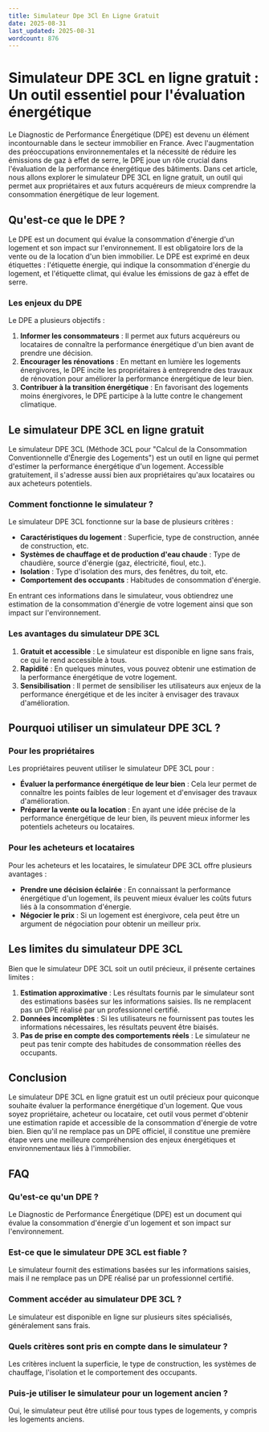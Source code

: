 ```yaml
---
title: Simulateur Dpe 3Cl En Ligne Gratuit
date: 2025-08-31
last_updated: 2025-08-31
wordcount: 876
---
```


# Simulateur DPE 3CL en ligne gratuit : Un outil essentiel pour l'évaluation énergétique

Le Diagnostic de Performance Énergétique (DPE) est devenu un élément incontournable dans le secteur immobilier en France. Avec l'augmentation des préoccupations environnementales et la nécessité de réduire les émissions de gaz à effet de serre, le DPE joue un rôle crucial dans l'évaluation de la performance énergétique des bâtiments. Dans cet article, nous allons explorer le simulateur DPE 3CL en ligne gratuit, un outil qui permet aux propriétaires et aux futurs acquéreurs de mieux comprendre la consommation énergétique de leur logement.

## Qu'est-ce que le DPE ?

Le DPE est un document qui évalue la consommation d'énergie d'un logement et son impact sur l'environnement. Il est obligatoire lors de la vente ou de la location d'un bien immobilier. Le DPE est exprimé en deux étiquettes : l'étiquette énergie, qui indique la consommation d'énergie du logement, et l'étiquette climat, qui évalue les émissions de gaz à effet de serre.

### Les enjeux du DPE

Le DPE a plusieurs objectifs :

1. **Informer les consommateurs** : Il permet aux futurs acquéreurs ou locataires de connaître la performance énergétique d'un bien avant de prendre une décision.
2. **Encourager les rénovations** : En mettant en lumière les logements énergivores, le DPE incite les propriétaires à entreprendre des travaux de rénovation pour améliorer la performance énergétique de leur bien.
3. **Contribuer à la transition énergétique** : En favorisant des logements moins énergivores, le DPE participe à la lutte contre le changement climatique.

## Le simulateur DPE 3CL en ligne gratuit

Le simulateur DPE 3CL (Méthode 3CL pour "Calcul de la Consommation Conventionnelle d'Énergie des Logements") est un outil en ligne qui permet d'estimer la performance énergétique d'un logement. Accessible gratuitement, il s'adresse aussi bien aux propriétaires qu'aux locataires ou aux acheteurs potentiels.

### Comment fonctionne le simulateur ?

Le simulateur DPE 3CL fonctionne sur la base de plusieurs critères :

- **Caractéristiques du logement** : Superficie, type de construction, année de construction, etc.
- **Systèmes de chauffage et de production d'eau chaude** : Type de chaudière, source d'énergie (gaz, électricité, fioul, etc.).
- **Isolation** : Type d'isolation des murs, des fenêtres, du toit, etc.
- **Comportement des occupants** : Habitudes de consommation d'énergie.

En entrant ces informations dans le simulateur, vous obtiendrez une estimation de la consommation d'énergie de votre logement ainsi que son impact sur l'environnement.

### Les avantages du simulateur DPE 3CL

1. **Gratuit et accessible** : Le simulateur est disponible en ligne sans frais, ce qui le rend accessible à tous.
2. **Rapidité** : En quelques minutes, vous pouvez obtenir une estimation de la performance énergétique de votre logement.
3. **Sensibilisation** : Il permet de sensibiliser les utilisateurs aux enjeux de la performance énergétique et de les inciter à envisager des travaux d'amélioration.

## Pourquoi utiliser un simulateur DPE 3CL ?

### Pour les propriétaires

Les propriétaires peuvent utiliser le simulateur DPE 3CL pour :

- **Évaluer la performance énergétique de leur bien** : Cela leur permet de connaître les points faibles de leur logement et d'envisager des travaux d'amélioration.
- **Préparer la vente ou la location** : En ayant une idée précise de la performance énergétique de leur bien, ils peuvent mieux informer les potentiels acheteurs ou locataires.

### Pour les acheteurs et locataires

Pour les acheteurs et les locataires, le simulateur DPE 3CL offre plusieurs avantages :

- **Prendre une décision éclairée** : En connaissant la performance énergétique d'un logement, ils peuvent mieux évaluer les coûts futurs liés à la consommation d'énergie.
- **Négocier le prix** : Si un logement est énergivore, cela peut être un argument de négociation pour obtenir un meilleur prix.

## Les limites du simulateur DPE 3CL

Bien que le simulateur DPE 3CL soit un outil précieux, il présente certaines limites :

1. **Estimation approximative** : Les résultats fournis par le simulateur sont des estimations basées sur les informations saisies. Ils ne remplacent pas un DPE réalisé par un professionnel certifié.
2. **Données incomplètes** : Si les utilisateurs ne fournissent pas toutes les informations nécessaires, les résultats peuvent être biaisés.
3. **Pas de prise en compte des comportements réels** : Le simulateur ne peut pas tenir compte des habitudes de consommation réelles des occupants.

## Conclusion

Le simulateur DPE 3CL en ligne gratuit est un outil précieux pour quiconque souhaite évaluer la performance énergétique d'un logement. Que vous soyez propriétaire, acheteur ou locataire, cet outil vous permet d'obtenir une estimation rapide et accessible de la consommation d'énergie de votre bien. Bien qu'il ne remplace pas un DPE officiel, il constitue une première étape vers une meilleure compréhension des enjeux énergétiques et environnementaux liés à l'immobilier.

## FAQ

### Qu'est-ce qu'un DPE ?

Le Diagnostic de Performance Énergétique (DPE) est un document qui évalue la consommation d'énergie d'un logement et son impact sur l'environnement.

### Est-ce que le simulateur DPE 3CL est fiable ?

Le simulateur fournit des estimations basées sur les informations saisies, mais il ne remplace pas un DPE réalisé par un professionnel certifié.

### Comment accéder au simulateur DPE 3CL ?

Le simulateur est disponible en ligne sur plusieurs sites spécialisés, généralement sans frais.

### Quels critères sont pris en compte dans le simulateur ?

Les critères incluent la superficie, le type de construction, les systèmes de chauffage, l'isolation et le comportement des occupants.

### Puis-je utiliser le simulateur pour un logement ancien ?

Oui, le simulateur peut être utilisé pour tous types de logements, y compris les logements anciens.